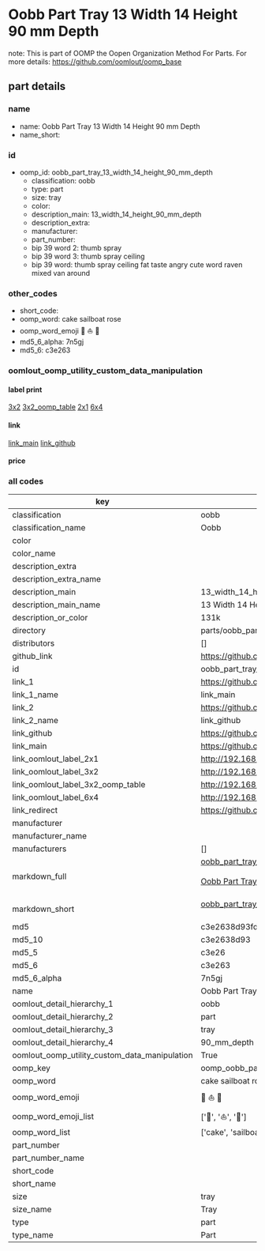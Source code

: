 # Oobb Part Tray 13 Width 14 Height 90 mm Depth  

note: This is part of OOMP the Oopen Organization Method For Parts. For more details: https://github.com/oomlout/oomp_base

##  part details
  







### name
* name: Oobb Part Tray 13 Width 14 Height 90 mm Depth
* name_short: 
### id
* oomp_id: oobb_part_tray_13_width_14_height_90_mm_depth
  * classification: oobb
  * type: part
  * size: tray
  * color: 
  * description_main: 13_width_14_height_90_mm_depth
  * description_extra: 
  * manufacturer: 
  * part_number: 
  * bip 39 word 2: thumb spray
  * bip 39 word 3: thumb spray ceiling
  * bip 39 word: thumb spray ceiling fat taste angry cute word raven mixed van around

### other_codes
* short_code: 
* oomp_word: cake sailboat rose
* oomp_word_emoji :cake: :sailboat: :rose:
* md5_6_alpha: 7n5gj
* md5_6: c3e263






### oomlout_oomp_utility_custom_data_manipulation
#### label print
[3x2](http://192.168.1.245:1112/?label=oomp%207n5gj)
[3x2_oomp_table](http://192.168.1.108:1112/?label=oomp%207n5gj)
[2x1](http://192.168.1.242:1112/?label=oomp%207n5gj)
[6x4](http://192.168.1.55:1112/?label=oomp%207n5gj)    

#### link

[link_main](https://github.com/oomlout/oomlout_oomp_version_1_messy/tree/main/parts/oobb_part_tray_13_width_14_height_90_mm_depth) [link_github](https://github.com/oomlout/oomlout_oomp_version_1_messy/tree/main/parts/oobb_part_tray_13_width_14_height_90_mm_depth)                             

#### price







### all codes 
| key | value |  
| --- | --- |  
| classification | oobb |  
| classification_name | Oobb |  
| color |  |  
| color_name |  |  
| description_extra |  |  
| description_extra_name |  |  
| description_main | 13_width_14_height_90_mm_depth |  
| description_main_name | 13 Width 14 Height 90 mm Depth |  
| description_or_color | 131k |  
| directory | parts/oobb_part_tray_13_width_14_height_90_mm_depth |  
| distributors | [] |  
| github_link | https://github.com/oomlout/oomlout_oomp_part_src/tree/main/parts/oobb_part_tray_13_width_14_height_90_mm_depth |  
| id | oobb_part_tray_13_width_14_height_90_mm_depth |  
| link_1 | https://github.com/oomlout/oomlout_oomp_version_1_messy/tree/main/parts/oobb_part_tray_13_width_14_height_90_mm_depth |  
| link_1_name | link_main |  
| link_2 | https://github.com/oomlout/oomlout_oomp_version_1_messy/tree/main/parts/oobb_part_tray_13_width_14_height_90_mm_depth |  
| link_2_name | link_github |  
| link_github | https://github.com/oomlout/oomlout_oomp_version_1_messy/tree/main/parts/oobb_part_tray_13_width_14_height_90_mm_depth |  
| link_main | https://github.com/oomlout/oomlout_oomp_version_1_messy/tree/main/parts/oobb_part_tray_13_width_14_height_90_mm_depth |  
| link_oomlout_label_2x1 | http://192.168.1.242:1112/?label=oomp%207n5gj |  
| link_oomlout_label_3x2 | http://192.168.1.245:1112/?label=oomp%207n5gj |  
| link_oomlout_label_3x2_oomp_table | http://192.168.1.108:1112/?label=oomp%207n5gj |  
| link_oomlout_label_6x4 | http://192.168.1.55:1112/?label=oomp%207n5gj |  
| link_redirect | https://github.com/oomlout/oomlout_oomp_version_1_messy/tree/main/parts/oobb_part_tray_13_width_14_height_90_mm_depth |  
| manufacturer |  |  
| manufacturer_name |  |  
| manufacturers | [] |  
| markdown_full | [oobb_part_tray_13_width_14_height_90_mm_depth](none)<br>[](none)<br>[Oobb Part Tray 13 Width 14 Height 90 Mm Depth](none)<br><br> |  
| markdown_short | [oobb_part_tray_13_width_14_height_90_mm_depth](none)<br><br> |  
| md5 | c3e2638d93fd66d423ef153649f4bf0b |  
| md5_10 | c3e2638d93 |  
| md5_5 | c3e26 |  
| md5_6 | c3e263 |  
| md5_6_alpha | 7n5gj |  
| name | Oobb Part Tray 13 Width 14 Height 90 mm Depth |  
| oomlout_detail_hierarchy_1 | oobb |  
| oomlout_detail_hierarchy_2 | part |  
| oomlout_detail_hierarchy_3 | tray |  
| oomlout_detail_hierarchy_4 | 90_mm_depth |  
| oomlout_oomp_utility_custom_data_manipulation | True |  
| oomp_key | oomp_oobb_part_tray_13_width_14_height_90_mm_depth |  
| oomp_word | cake sailboat rose |  
| oomp_word_emoji | :cake: :sailboat: :rose: |  
| oomp_word_emoji_list | [':cake:', ':sailboat:', ':rose:'] |  
| oomp_word_list | ['cake', 'sailboat', 'rose'] |  
| part_number |  |  
| part_number_name |  |  
| short_code |  |  
| short_name |  |  
| size | tray |  
| size_name | Tray |  
| type | part |  
| type_name | Part |  
